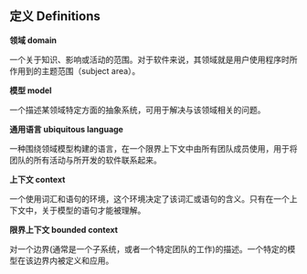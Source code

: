 ## 定义 Definitions
**领域 domain**  

一个关于知识、影响或活动的范围。对于软件来说，其领域就是用户使用程序时所作用到的主题范围（subject area）。



**模型 model** 

一个描述某领域特定方面的抽象系统，可用于解决与该领域相关的问题。



**通用语言 ubiquitous language**  

一种围绕领域模型构建的语言，在一个限界上下文中由所有团队成员使用，用于将团队的所有活动与所开发的软件联系起来。



**上下文 context**  

一个使用词汇和语句的环境，这个环境决定了该词汇或语句的含义。只有在一个上下文中，关于模型的语句才能被理解。



**限界上下文 bounded context**  

对一个边界(通常是一个子系统，或者一个特定团队的工作)的描述。一个特定的模型在该边界内被定义和应用。

